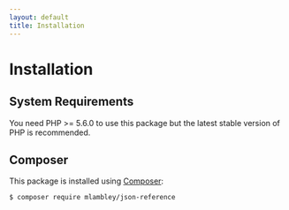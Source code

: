 ```yaml
---
layout: default
title: Installation
---
```


# Installation

## System Requirements

You need PHP >= 5.6.0 to use this package but the latest stable version of PHP is recommended.

## Composer

This package is installed using [Composer](https://getcomposer.org/):

```bash
$ composer require mlambley/json-reference
```
